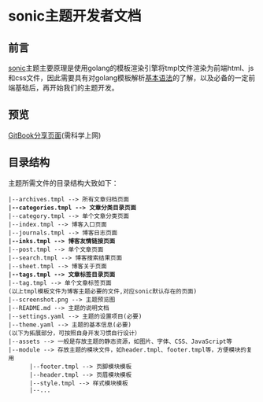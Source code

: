 # sonic主题开发者文档

## 前言

[sonic](https://github.com/go-sonic/sonic)主题主要原理是使用golang的模板渲染引擎将tmpl文件渲染为前端html、js和css文件，因此需要具有对golang模板解析[基本语法](https://pkg.go.dev/html/template)的了解，以及必备的一定前端基础后，再开始我们的主题开发。

## 预览

[GitBook分享页面](https://3354590676s-organization.gitbook.io/sonic-blog-theme-developer-doc/)(需科学上网)

## 目录结构

主题所需文件的目录结构大致如下：

<pre><code>|--archives.tmpl --> 所有文章归档页面
<strong>|--categories.tmpl --> 文章分类目录页面
</strong>|--category.tmpl --> 单个文章分类页面
|--index.tmpl --> 博客入口页面
|--journals.tmpl --> 博客日志页面
<strong>|--inks.tmpl --> 博客友情链接页面
</strong>|--post.tmpl --> 单个文章页面
|--search.tmpl --> 博客搜索结果页面
|--sheet.tmpl --> 博客关于页面
<strong>|--tags.tmpl --> 文章标签目录页面
</strong>|--tag.tmpl --> 单个文章标签页面
(以上tmpl模板文件为博客主题必要的文件,对应sonic默认存在的页面)
|--screenshot.png --> 主题预览图  
|--README.md --> 主题的说明文档  
|--settings.yaml --> 主题的设置项目(必要)  
|--theme.yaml --> 主题的基本信息(必要)
(以下为拓展部分，可按照自身开发习惯自行设计）
|--assets --> 一般是存放主题的静态资源，如图片、字体、CSS、JavaScript等  
|--module --> 存放主题的模块文件，如header.tmpl、footer.tmpl等，方便模块的复用  
      |--footer.tmpl --> 页脚模块模板  
      |--header.tmpl --> 页眉模块模板  
      |--style.tmpl --> 样式模块模板  
      |--...  
</code></pre>

